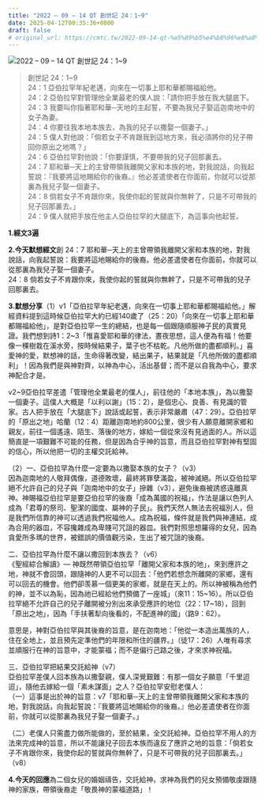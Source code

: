 ```yaml
---
title: "2022 – 09 – 14 QT 創世記 24：1~9"
date: 2025-04-12T00:35:36+0800
draft: false
# original_url: https://cmtc.tw/2022-09-14-qt-%e5%89%b5%e4%b8%96%e8%a8%98-24%ef%bc%9a19
---
```


![2022 – 09 – 14 QT 創世記 24：1~9](/images/qt.jpg  "2022 – 09 – 14 QT 創世記 24：1~9")

> 創世記 24：1~9  
> 24：1 亞伯拉罕年紀老邁，向來在一切事上耶和華都賜福給他。  
> 24：2 亞伯拉罕對管理他全業最老的僕人說：「請你把手放在我大腿底下。  
> 24：3 我要叫你指著耶和華─天地的主起誓，不要為我兒子娶這迦南地中的女子為妻。  
> 24：4 你要往我本地本族去，為我的兒子以撒娶一個妻子。」  
> 24：5 僕人對他說：「倘若女子不肯跟我到這地方來，我必須將你的兒子帶回你原出之地嗎？」  
> 24：6 亞伯拉罕對他說：「你要謹慎，不要帶我的兒子回那裏去。  
> 24：7 耶和華─天上的主曾帶領我離開父家和本族的地，對我說話，向我起誓說：『我要將這地賜給你的後裔。』他必差遣使者在你面前，你就可以從那裏為我兒子娶一個妻子。  
> 24：8 倘若女子不肯跟你來，我使你起的誓就與你無幹了，只是不可帶我的兒子回那裏去。」  
> 24：9 僕人就把手放在他主人亞伯拉罕的大腿底下，為這事向他起誓。

**1.經文3遍**

**2.今天默想經文**創 24：7 耶和華─天上的主曾帶領我離開父家和本族的地，對我說話，向我起誓說：我要將這地賜給你的後裔。他必差遣使者在你面前，你就可以從那裏為我兒子娶一個妻子。  
24：8 倘若女子不肯跟你來，我使你起的誓就與你無幹了，只是不可帶我的兒子回那裏去。

**3.默想分享**（1）v1「亞伯拉罕年紀老邁，向來在一切事上耶和華都賜福給他。」解經資料提到這時候亞伯拉罕大約已經140歲了（25：20）「向來在一切事上耶和華都賜福給他」，是對亞伯拉罕一生的總結，也是每一個跟隨順服神子民的真實見證。我們想到詩1：2~3「惟喜愛耶和華的律法，晝夜思想，這人便為有福！他要像一棵樹栽在溪水旁，按時候結果子，葉子也不枯乾。凡他所做的盡都順利。」喜愛神的愛，默想神的話，生命得著改變，結出果子，結果就是「凡他所做的盡都順利」！因為我們是與神對齊，以神為中心，活出基督；而不是以自我為中心，要求神配合才是。

v2~9亞伯拉罕差遣「管理他全業最老的僕人」，前往他的「本地本族」，為以撒娶一個妻子。這僕人大概是「以利以謝」（15：2），是個忠心、良善、有見識的管家。古人把手放在「大腿底下」說話或起誓，表示非常嚴肅（47：29）。亞伯拉罕的「原出之地」哈蘭（12：4）距離迦南地約800公里，很少有人願意離開家鄉和親友，前往一個遙遠、陌生、落後的地方，嫁給一個從來沒有見過面的人。所以這簡直是一項艱難不可能的任務，但是因為合乎神的旨意，而且亞伯拉罕對神有堅固的信心，所以他把一切的主權交託給神。

（2）一、亞伯拉罕為什麼一定要為以撒娶本族的女子？（v3）  
因為迦南地的人敬拜偶像，道德敗壞，最終將罪孽滿盈，被神滅絕。所以亞伯拉罕絕不允許自己的兒子與「迦南地中的女子」摻雜（v3），避免後裔被誘惑遠離真神。神賜福亞伯拉罕是要亞伯拉罕的後裔「成為萬國的祝福」，作法是讓以色列人成為「君尊的祭司、聖潔的國度、屬神的子民」。我們天然人無法去祝福別人，但是我們所信靠的神可以透過我們祝福他人。成為祝福，條件就是我們與神連結，成為合用的器皿，不容攙雜成為卑賤可咒詛的器皿。我們對照思想羅得的女兒，因為貪愛所多瑪的世界，被錯誤的價值觀污染，生出了被咒詛的後裔。

二、亞伯拉罕為什麼不讓以撒回到本族去？（v6）  
《聖經綜合解讀》— 神既然帶領亞伯拉罕「離開父家和本族的地」，來到應許之地，神就不會回頭，跟隨神的人更不可以回去：「他們若想念所離開的家鄉，還有可以回去的機會。他們卻羡慕一個更美的家鄉，就是在天上的。所以神被稱為他們的神，並不以為恥，因為祂已經給他們預備了一座城」（來11：15~16）。所以亞伯拉罕絕不允許自己的兒子離開被分別出來承受應許的地位（22：17~18），回到「原出之地」，因為「手扶著犁向後看的，不配進神的國」（路9：62）。

意思是，神對亞伯拉罕與其後裔的旨意，是在迦南地：「他從一本造出萬族的人，住在全地上，並且預先定準他們的年限和所住的疆界。」（徒17：26）人唯有尋求並順服行在神的旨意中，才能蒙福；而不是偏行己路之後，才來求神祝福。

三、亞伯拉罕把結果交託給神（v7）  
亞伯拉罕差僕人回本族為以撒娶親，僕人深覺艱難：有那一個女子願意「千里迢迢」，隨他去嫁給一個「素未謀面」之人？亞伯拉罕安慰老僕人：  
（一）這事是出於神的旨意：v7「耶和華─天上的主曾帶領我離開父家和本族的地，對我說話，向我起誓說：『我要將這地賜給你的後裔。』他必差遣使者在你面前，你就可以從那裏為我兒子娶一個妻子。」

（二）老僕人只需盡力做所能做的，至於結果，全交託給神。亞伯拉罕不用人的方法來完成神的旨意，所以不能讓兒子回去本族而違反了應許之地的旨意：「倘若女子不肯跟你來，我使你起的誓就與你無幹了，只是不可帶我的兒子回那裏去。」（v8）

**4.今天的回應**為二個女兒的婚姻禱告，交託給神，求神為我們的兒女預備敬虔跟隨神的家族，帶領後裔走「敬畏神的蒙福道路」！